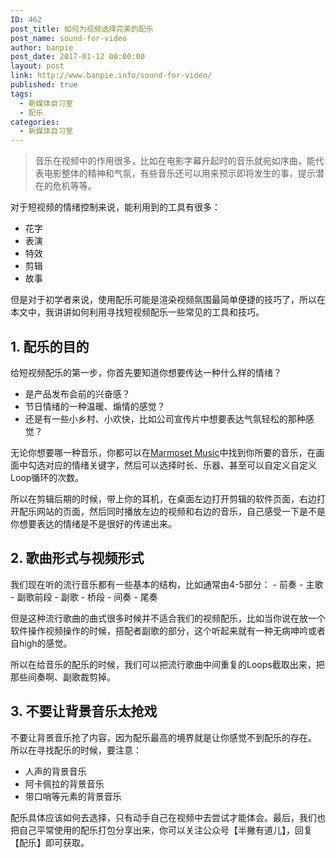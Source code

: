 ```yaml
---
ID: 462
post_title: 如何为视频选择完美的配乐
post_name: sound-for-video
author: banpie
post_date: 2017-01-12 00:00:00
layout: post
link: http://www.banpie.info/sound-for-video/
published: true
tags:
  - 新媒体自习室
  - 配乐
categories:
  - 新媒体自习室
---
```

> 音乐在视频中的作用很多，比如在电影字幕升起时的音乐就宛如序曲，能代表电影整体的精神和气氛，有些音乐还可以用来预示即将发生的事，提示潜在的危机等等。

对于短视频的情绪控制来说，能利用到的工具有很多：

*   花字
*   表演
*   特效
*   剪辑
*   故事

但是对于初学者来说，使用配乐可能是渲染视频氛围最简单便捷的技巧了，所以在本文中，我讲讲如何利用寻找短视频配乐一些常见的工具和技巧。

## 1\. 配乐的目的

给短视频配乐的第一步，你首先要知道你想要传达一种什么样的情绪？

*   是产品发布会前的兴奋感？
*   节日情绪的一种温暖、煽情的感觉？
*   还是有一些小乡村、小欢快，比如公司宣传片中想要表达气氛轻松的那种感觉？

无论你想要哪一种音乐，你都可以在[Marmoset Music][1]中找到你所要的音乐，在画面中勾选对应的情绪关键字，然后可以选择时长、乐器、甚至可以自定义自定义Loop循环的次数。

所以在剪辑后期的时候，带上你的耳机，在桌面左边打开剪辑的软件页面，右边打开配乐网站的页面，然后同时播放左边的视频和右边的音乐，自己感受一下是不是你想要表达的情绪是不是很好的传递出来。

## 2\. 歌曲形式与视频形式

我们现在听的流行音乐都有一些基本的结构，比如通常由4-5部分： - 前奏 - 主歌 - 副歌前段 - 副歌 - 桥段 - 间奏 - 尾奏

但是这种流行歌曲的曲式很多时候并不适合我们的视频配乐，比如当你说在放一个软件操作视频操作的时候，搭配者副歌的部分，这个听起来就有一种无病呻吟或者自high的感觉。

所以在给音乐的配乐的时候，我们可以把流行歌曲中间重复的Loops截取出来，把那些间奏啊、副歌裁剪掉。

## 3\. 不要让背景音乐太抢戏

不要让背景音乐抢了内容，因为配乐最高的境界就是让你感觉不到配乐的存在。 所以在寻找配乐的时候，要注意：

*   人声的背景音乐
*   阿卡佩拉的背景音乐
*   带口哨等元素的背景音乐

配乐具体应该如何去选择，只有动手自己在视频中去尝试才能体会。最后，我们也把自己平常使用的配乐打包分享出来，你可以关注公众号【半撇有道儿】，回复【配乐】即可获取。

 [1]: https://www.marmosetmusic.com/